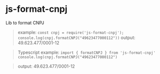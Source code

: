 # js-format-cnpj

Lib to format CNPJ

> example:
`const cnpj = require('js-format-cnpj');
console.log(cnpj.formatCNPJ("49623477000112"))` 
> output:
> 49.623.477/0001-12

> Typescript example:
`import { formatCNPJ } from 'js-format-cnpj'
console.log(cnpj.formatCNPJ("49623477000112")`

> output:
> 49.623.477/0001-12